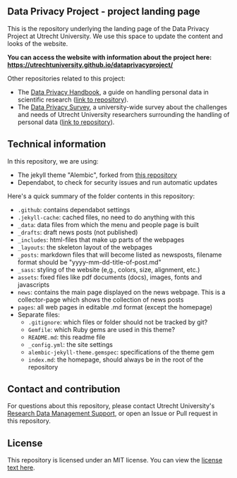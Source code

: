 ## Data Privacy Project - project landing page

This is the repository underlying the landing page of the Data Privacy Project at Utrecht University. We use this space to update the content and looks of the website.

**You can access the website with information about the project here: https://utrechtuniversity.github.io/dataprivacyproject/**

Other repositories related to this project:

- The <a href = "https://utrechtuniversity.github.io/dataprivacyhandbook/" target = "_blank">Data Privacy Handbook</a>, a guide on handling personal data in scientific research (<a href = "https://github.com/UtrechtUniversity/dataprivacyhandbook#readme" target = "_blank">link to repository</a>).
- The <a href = "https://utrechtuniversity.github.io/dataprivacysurvey/" target = "_blank">Data Privacy Survey</a>, a university-wide survey about the challenges and needs of Utrecht University researchers surrounding the handling of personal data (<a href = "https://github.com/UtrechtUniversity/dataprivacysurvey" target = "_blank">link to repository</a>).

## Technical information

In this repository, we are using:

- The jekyll theme "Alembic", forked from [this repository](https://github.com/daviddarnes/alembic)
- Dependabot, to check for security issues and run automatic updates

Here's a quick summary of the folder contents in this repository:

- `.github`: contains dependabot settings
- `.jekyll-cache`: cached files, no need to do anything with this
- `_data`: data files from which the menu and people page is built
- `_drafts`: draft news posts (not published)
- `_includes`: html-files that make up parts of the webpages
- `_layouts`: the skeleton layout of the webpages
- `_posts`: markdown files that will become listed as newsposts, filename format should be "yyyy-mm-dd-title-of-post.md"
- `_sass`: styling of the website (e,g., colors, size, alignment, etc.)
- `assets`: fixed files like pdf documents (docs), images, fonts and javascripts
- `news`: contains the main page displayed on the news webpage. This is a collector-page which shows the collection of news posts
- `pages`: all web pages in editable .md format (except the homepage)
- Separate files:
  - `.gitignore`: which files or folder should not be tracked by git?
  - `Gemfile`: which Ruby gems are used in this theme?
  - `README.md`: this readme file
  - `_config.yml`: the site settings
  - `alembic-jekyll-theme.gemspec`: specifications of the theme gem
  - `index.md`: the homepage, should always be in the root of the repository

## Contact and contribution

For questions about this repository, please contact Utrecht University's <a href = "https://www.uu.nl/en/research/research-data-management/contact-us" target = "_blank">Research Data Management Support</a>, or open an Issue or Pull request in this repository.

## License

This repository is licensed under an MIT license. You can view the <a href="https://github.com/UtrechtUniversity/dataprivacyproject/blob/master/LICENSE">license text here</a>.